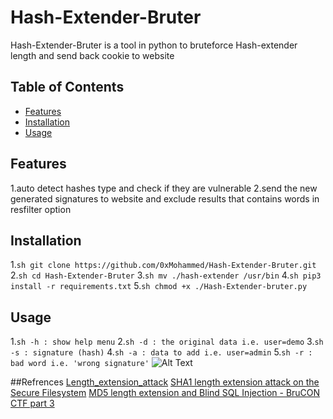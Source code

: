# Hash-Extender-Bruter
Hash-Extender-Bruter is a tool in python to bruteforce Hash-extender length and send back cookie to website

## Table of Contents
* [Features](#Features)
* [Installation](#Installation)
* [Usage](#Usage)

## Features
1.auto detect hashes type and check if they are vulnerable
2.send the new generated signatures to website and exclude results that contains words in resfilter option

## Installation
1.```sh git clone https://github.com/0xMohammed/Hash-Extender-Bruter.git```
2.```sh cd Hash-Extender-Bruter```
3.```sh mv ./hash-extender /usr/bin```
4.```sh pip3 install -r requirements.txt```
5.```sh chmod +x ./Hash-Extender-bruter.py```

## Usage
1.```sh -h : show help menu```
2.```sh -d : the original data i.e. user=demo```
3.```sh -s : signature (hash)```
4.```sh -a : data to add i.e. user=admin```
5.```sh -r : bad word i.e. 'wrong signature'```
![Alt Text](https://github.com/0xMohammed/Hash-Extender-Bruter/blob/master/Images/Peek%202020-09-11%2018-45.gif)

##Refrences
[Length_extension_attack](https://en.wikipedia.org/wiki/Length_extension_attack)
[SHA1 length extension attack on the Secure Filesystem](https://www.youtube.com/watch?v=6QQ4kgDWQ9w)
[MD5 length extension and Blind SQL Injection - BruCON CTF part 3](https://www.youtube.com/watch?v=sMla6_4Z-CQ)
